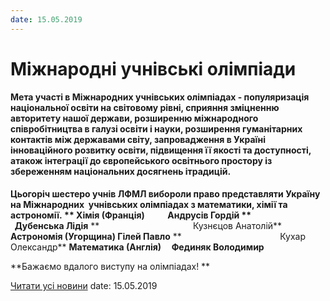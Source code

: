 ```yaml
---
date: 15.05.2019
---
```

# Міжнародні учнівські олімпіади

#### **Мета участі в Міжнародних учнівських олімпіадах - популяризація національної освіти на світовому рівні, сприяння зміцненню авторитету нашої держави, розширенню міжнародного співробітництва в галузі освіти і науки, розширення гуманітарних контактів між державами світу, запровадження в Україні інноваційного розвитку освіти, підвищення її якості та доступності, атакож інтеграції до європейського освітнього простору із збереженням національних досягнень ітрадицій.**

**Цьогоріч шестеро учнів ЛФМЛ вибороли право представляти Україну на Міжнародних  учнівських олімпіадах з математики, хімії та астрономії. **
**Хімія (Франція)           Андрусів Гордій**
**                                      Дубенська Лідія**
**                                      Кузнєцов Анатолій**
**Астрономія (Угорщина) Гілей Павло**
**                                        Кухар Олександр**
**Математика (Англія)     Фединяк Володимир**

**Бажаємо вдалого виступу на олімпіадах! **

[Читати усі новини](/news)
date: 15.05.2019
